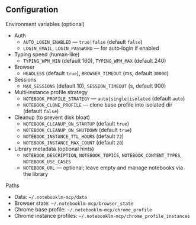 ## Configuration

Environment variables (optional)
- Auth
  - `AUTO_LOGIN_ENABLED` — `true|false` (default `false`)
  - `LOGIN_EMAIL`, `LOGIN_PASSWORD` — for auto‑login if enabled
- Typing speed (human‑like)
  - `TYPING_WPM_MIN` (default 160), `TYPING_WPM_MAX` (default 240)
- Browser
  - `HEADLESS` (default `true`), `BROWSER_TIMEOUT` (ms, default `30000`)
- Sessions
  - `MAX_SESSIONS` (default 10), `SESSION_TIMEOUT` (s, default 900)
- Multi‑instance profile strategy
  - `NOTEBOOK_PROFILE_STRATEGY` — `auto|single|isolated` (default `auto`)
  - `NOTEBOOK_CLONE_PROFILE` — clone base profile into isolated dir (default `false`)
- Cleanup (to prevent disk bloat)
  - `NOTEBOOK_CLEANUP_ON_STARTUP` (default `true`)
  - `NOTEBOOK_CLEANUP_ON_SHUTDOWN` (default `true`)
  - `NOTEBOOK_INSTANCE_TTL_HOURS` (default `72`)
  - `NOTEBOOK_INSTANCE_MAX_COUNT` (default `20`)
- Library metadata (optional hints)
  - `NOTEBOOK_DESCRIPTION`, `NOTEBOOK_TOPICS`, `NOTEBOOK_CONTENT_TYPES`, `NOTEBOOK_USE_CASES`
  - `NOTEBOOK_URL` — optional; leave empty and manage notebooks via the library

Paths
- Data: `~/.notebooklm-mcp/data`
- Browser state: `~/.notebooklm-mcp/browser_state`
- Chrome base profile: `~/.notebooklm-mcp/chrome_profile`
- Chrome instance profiles: `~/.notebooklm-mcp/chrome_profile_instances`


